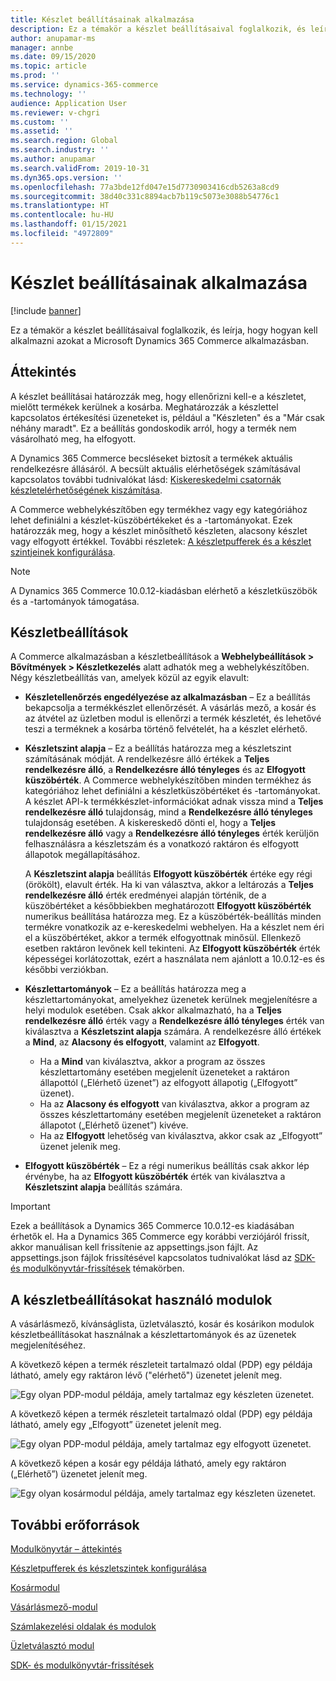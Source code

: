 ```yaml
---
title: Készlet beállításainak alkalmazása
description: Ez a témakör a készlet beállításaival foglalkozik, és leírja, hogy hogyan kell alkalmazni azokat a Microsoft Dynamics 365 Commerce alkalmazásban.
author: anupamar-ms
manager: annbe
ms.date: 09/15/2020
ms.topic: article
ms.prod: ''
ms.service: dynamics-365-commerce
ms.technology: ''
audience: Application User
ms.reviewer: v-chgri
ms.custom: ''
ms.assetid: ''
ms.search.region: Global
ms.search.industry: ''
ms.author: anupamar
ms.search.validFrom: 2019-10-31
ms.dyn365.ops.version: ''
ms.openlocfilehash: 77a3bde12fd047e15d7730903416cdb5263a8cd9
ms.sourcegitcommit: 38d40c331c8894acb7b119c5073e3088b54776c1
ms.translationtype: HT
ms.contentlocale: hu-HU
ms.lasthandoff: 01/15/2021
ms.locfileid: "4972809"
---
```

# <a name="apply-inventory-settings"></a>Készlet beállításainak alkalmazása

[!include [banner](includes/banner.md)]

Ez a témakör a készlet beállításaival foglalkozik, és leírja, hogy hogyan kell alkalmazni azokat a Microsoft Dynamics 365 Commerce alkalmazásban.

## <a name="overview"></a>Áttekintés

A készlet beállításai határozzák meg, hogy ellenőrizni kell-e a készletet, mielőtt termékek kerülnek a kosárba. Meghatározzák a készlettel kapcsolatos értékesítési üzeneteket is, például a "Készleten" és a "Már csak néhány maradt". Ez a beállítás gondoskodik arról, hogy a termék nem vásárolható meg, ha elfogyott.

A Dynamics 365 Commerce becsléseket biztosít a termékek aktuális rendelkezésre állásáról. A becsült aktuális elérhetőségek számításával kapcsolatos további tudnivalókat lásd: [Kiskereskedelmi csatornák készletelérhetőségének kiszámítása](calculated-inventory-retail-channels.md).

A Commerce webhelykészítőben egy termékhez vagy egy kategóriához lehet definiálni a készlet-küszöbértékeket és a -tartományokat. Ezek határozzák meg, hogy a készlet minősíthető készleten, alacsony készlet vagy elfogyott értékkel. További részletek: [A készletpufferek és a készlet szintjeinek konfigurálása](inventory-buffers-levels.md).

> [!NOTE]
> A Dynamics 365 Commerce 10.0.12-kiadásban elérhető a készletküszöbök és a -tartományok támogatása.

## <a name="inventory-settings"></a>Készletbeállítások

A Commerce alkalmazásban a készletbeállítások a **Webhelybeállítások \> Bővítmények \> Készletkezelés** alatt adhatók meg a webhelykészítőben. Négy készletbeállítás van, amelyek közül az egyik elavult:

- **Készletellenőrzés engedélyezése az alkalmazásban** – Ez a beállítás bekapcsolja a termékkészlet ellenőrzését. A vásárlás mező, a kosár és az átvétel az üzletben modul is ellenőrzi a termék készletét, és lehetővé teszi a terméknek a kosárba történő felvételét, ha a készlet elérhető.
- **Készletszint alapja** – Ez a beállítás határozza meg a készletszint számításának módját. A rendelkezésre álló értékek a **Teljes rendelkezésre álló**, a **Rendelkezésre álló tényleges** és az **Elfogyott küszöbérték**. A Commerce webhelykészítőben minden termékhez ás kategóriához lehet definiálni a készletküszöbértéket és -tartományokat. A készlet API-k termékkészlet-információkat adnak vissza mind a **Teljes rendelkezésre álló** tulajdonság, mind a **Rendelkezésre álló tényleges** tulajdonság esetében. A kiskereskedő dönti el, hogy a **Teljes rendelkezésre álló** vagy a **Rendelkezésre álló tényleges** érték kerüljön felhasználásra a készletszám és a vonatkozó raktáron és elfogyott állapotok megállapításához.

    A **Készletszint alapja** beállítás **Elfogyott küszöbérték** értéke egy régi (örökölt), elavult érték. Ha ki van választva, akkor a leltározás a **Teljes rendelkezésre álló** érték eredményei alapján történik, de a küszöbértéket a későbbiekben meghatározott **Elfogyott küszöbérték** numerikus beállítása határozza meg. Ez a küszöbérték-beállítás minden termékre vonatkozik az e-kereskedelmi webhelyen. Ha a készlet nem éri el a küszöbértéket, akkor a termék elfogyottnak minősül. Ellenkező esetben raktáron levőnek kell tekinteni. Az **Elfogyott küszöbérték** érték képességei korlátozottak, ezért a használata nem ajánlott a 10.0.12-es és későbbi verziókban.

- **Készlettartományok** – Ez a beállítás határozza meg a készlettartományokat, amelyekhez üzenetek kerülnek megjelenítésre a helyi modulok esetében. Csak akkor alkalmazható, ha a **Teljes rendelkezésre álló** érték vagy a **Rendelkezésre álló tényleges** érték van kiválasztva a **Készletszint alapja** számára. A rendelkezésre álló értékek a **Mind**, az **Alacsony és elfogyott**, valamint az **Elfogyott**.

    - Ha a **Mind** van kiválasztva, akkor a program az összes készlettartomány esetében megjelenít üzeneteket a raktáron állapottól („Elérhető üzenet”) az elfogyott állapotig („Elfogyott” üzenet).
    - Ha az **Alacsony és elfogyott** van kiválasztva, akkor a program az összes készlettartomány esetében megjelenít üzeneteket a raktáron állapotot („Elérhető üzenet”) kivéve.
    - Ha az **Elfogyott** lehetőség van kiválasztva, akkor csak az „Elfogyott” üzenet jelenik meg.

- **Elfogyott küszöbérték** – Ez a régi numerikus beállítás csak akkor lép érvénybe, ha az **Elfogyott küszöbérték** érték van kiválasztva a **Készletszint alapja** beállítás számára.

> [!IMPORTANT] 
> Ezek a beállítások a Dynamics 365 Commerce 10.0.12-es kiadásában érhetők el. Ha a Dynamics 365 Commerce egy korábbi verziójáról frissít, akkor manuálisan kell frissítenie az appsettings.json fájlt. Az appsettings.json fájlok frissítésével kapcsolatos tudnivalókat lásd az [SDK- és modulkönyvtár-frissítések](e-commerce-extensibility/sdk-updates.md#update-the-appsettingsjson-file) témakörben.

## <a name="modules-that-use-inventory-settings"></a>A készletbeállításokat használó modulok

A vásárlásmező, kívánságlista, üzletválasztó, kosár és kosárikon modulok készletbeállításokat használnak a készlettartományok és az üzenetek megjelenítéséhez.

A következő képen a termék részleteit tartalmazó oldal (PDP) egy példája látható, amely egy raktáron lévő ("elérhető") üzenetet jelenít meg.

![Egy olyan PDP-modul példája, amely tartalmaz egy készleten üzenetet.](./media/pdp-InStock.png)

A következő képen a termék részleteit tartalmazó oldal (PDP) egy példája látható, amely egy „Elfogyott” üzenetet jelenít meg.

![Egy olyan PDP-modul példája, amely tartalmaz egy elfogyott üzenetet.](./media/pdp-outofstock.png)

A következő képen a kosár egy példája látható, amely egy raktáron („Elérhető”) üzenetet jelenít meg.

![Egy olyan kosármodul példája, amely tartalmaz egy készleten üzenetet.](./media/cart-instock.png)

## <a name="additional-resources"></a>További erőforrások

[Modulkönyvtár – áttekintés](starter-kit-overview.md)

[Készletpufferek és készletszintek konfigurálása](inventory-buffers-levels.md)

[Kosármodul](add-cart-module.md)

[Vásárlásmező-modul](add-buy-box.md)

[Számlakezelési oldalak és modulok](account-management.md)

[Üzletválasztó modul](store-selector.md)

[SDK- és modulkönyvtár-frissítések](e-commerce-extensibility/sdk-updates.md)
